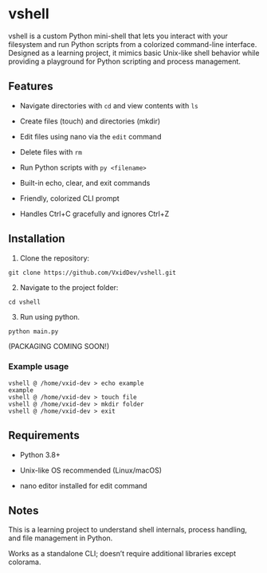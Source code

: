 # vshell

vshell is a custom Python mini-shell that lets you interact with your filesystem and run Python scripts from a colorized command-line interface. Designed as a learning project, it mimics basic Unix-like shell behavior while providing a playground for Python scripting and process management.

## Features

- Navigate directories with ```cd``` and view contents with ```ls```

- Create files (touch) and directories (mkdir)

- Edit files using nano via the ```edit``` command

- Delete files with ```rm```

- Run Python scripts with ```py <filename>```

- Built-in echo, clear, and exit commands

- Friendly, colorized CLI prompt

- Handles Ctrl+C gracefully and ignores Ctrl+Z

## Installation

1. Clone the repository:
```
git clone https://github.com/VxidDev/vshell.git
```
2. Navigate to the project folder:
```
cd vshell
```
3. Run using python.
```
python main.py
```
(PACKAGING COMING SOON!)

### Example usage
```
vshell @ /home/vxid-dev > echo example
example
vshell @ /home/vxid-dev > touch file 
vshell @ /home/vxid-dev > mkdir folder
vshell @ /home/vxid-dev > exit
```
## Requirements

- Python 3.8+

- Unix-like OS recommended (Linux/macOS)

- nano editor installed for edit command

## Notes

This is a learning project to understand shell internals, process handling, and file management in Python.

Works as a standalone CLI; doesn’t require additional libraries except colorama.
